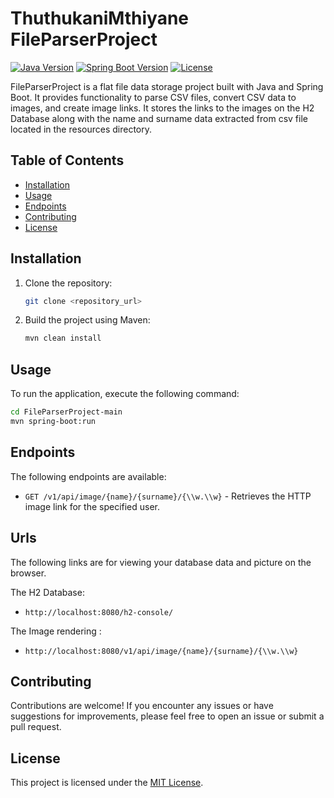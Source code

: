 # ThuthukaniMthiyane FileParserProject

[![Java Version](https://img.shields.io/badge/Java-17-blue)](#)
[![Spring Boot Version](https://img.shields.io/badge/Spring%20Boot-2.7.13-green)](#)
[![License](https://img.shields.io/badge/License-MIT-yellow)](LICENSE)

FileParserProject is a flat file data storage project built with Java and Spring Boot. It provides functionality to parse CSV files, convert CSV data to images, and create image links.
It stores the links to the images on the H2 Database along with the name and surname data extracted from csv file located in the resources directory.

## Table of Contents

- [Installation](#installation)
- [Usage](#usage)
- [Endpoints](#endpoints)
- [Contributing](#contributing)
- [License](#license)

## Installation

1. Clone the repository:

   ```bash
   git clone <repository_url>
   ```

2. Build the project using Maven:

   ```bash
   mvn clean install
   ```

## Usage

To run the application, execute the following command:


```bash
cd FileParserProject-main
mvn spring-boot:run
```

## Endpoints

The following endpoints are available:

- `GET /v1/api/image/{name}/{surname}/{\\w.\\w}` - Retrieves the HTTP image link for the specified user.

## Urls

The following links are for viewing your database data and picture on the browser.

The H2 Database:
- `http://localhost:8080/h2-console/`

The Image rendering :
- `http://localhost:8080/v1/api/image/{name}/{surname}/{\\w.\\w}`

## Contributing

Contributions are welcome! If you encounter any issues or have suggestions for improvements, please feel free to open an issue or submit a pull request.

## License

This project is licensed under the [MIT License](LICENSE).

